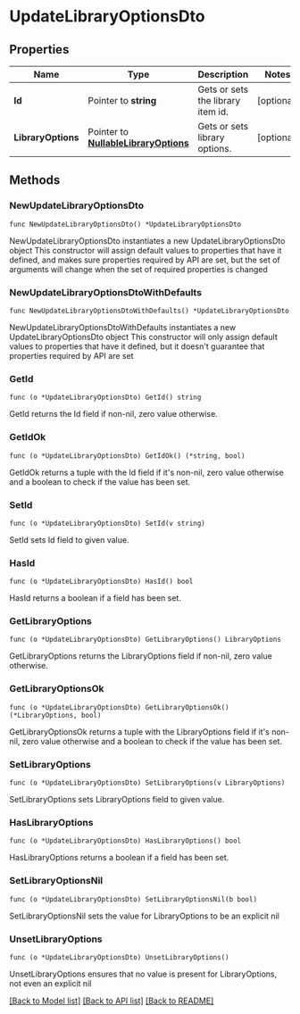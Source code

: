 # UpdateLibraryOptionsDto

## Properties

Name | Type | Description | Notes
------------ | ------------- | ------------- | -------------
**Id** | Pointer to **string** | Gets or sets the library item id. | [optional] 
**LibraryOptions** | Pointer to [**NullableLibraryOptions**](LibraryOptions.md) | Gets or sets library options. | [optional] 

## Methods

### NewUpdateLibraryOptionsDto

`func NewUpdateLibraryOptionsDto() *UpdateLibraryOptionsDto`

NewUpdateLibraryOptionsDto instantiates a new UpdateLibraryOptionsDto object
This constructor will assign default values to properties that have it defined,
and makes sure properties required by API are set, but the set of arguments
will change when the set of required properties is changed

### NewUpdateLibraryOptionsDtoWithDefaults

`func NewUpdateLibraryOptionsDtoWithDefaults() *UpdateLibraryOptionsDto`

NewUpdateLibraryOptionsDtoWithDefaults instantiates a new UpdateLibraryOptionsDto object
This constructor will only assign default values to properties that have it defined,
but it doesn't guarantee that properties required by API are set

### GetId

`func (o *UpdateLibraryOptionsDto) GetId() string`

GetId returns the Id field if non-nil, zero value otherwise.

### GetIdOk

`func (o *UpdateLibraryOptionsDto) GetIdOk() (*string, bool)`

GetIdOk returns a tuple with the Id field if it's non-nil, zero value otherwise
and a boolean to check if the value has been set.

### SetId

`func (o *UpdateLibraryOptionsDto) SetId(v string)`

SetId sets Id field to given value.

### HasId

`func (o *UpdateLibraryOptionsDto) HasId() bool`

HasId returns a boolean if a field has been set.

### GetLibraryOptions

`func (o *UpdateLibraryOptionsDto) GetLibraryOptions() LibraryOptions`

GetLibraryOptions returns the LibraryOptions field if non-nil, zero value otherwise.

### GetLibraryOptionsOk

`func (o *UpdateLibraryOptionsDto) GetLibraryOptionsOk() (*LibraryOptions, bool)`

GetLibraryOptionsOk returns a tuple with the LibraryOptions field if it's non-nil, zero value otherwise
and a boolean to check if the value has been set.

### SetLibraryOptions

`func (o *UpdateLibraryOptionsDto) SetLibraryOptions(v LibraryOptions)`

SetLibraryOptions sets LibraryOptions field to given value.

### HasLibraryOptions

`func (o *UpdateLibraryOptionsDto) HasLibraryOptions() bool`

HasLibraryOptions returns a boolean if a field has been set.

### SetLibraryOptionsNil

`func (o *UpdateLibraryOptionsDto) SetLibraryOptionsNil(b bool)`

 SetLibraryOptionsNil sets the value for LibraryOptions to be an explicit nil

### UnsetLibraryOptions
`func (o *UpdateLibraryOptionsDto) UnsetLibraryOptions()`

UnsetLibraryOptions ensures that no value is present for LibraryOptions, not even an explicit nil

[[Back to Model list]](../README.md#documentation-for-models) [[Back to API list]](../README.md#documentation-for-api-endpoints) [[Back to README]](../README.md)


